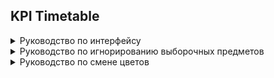## KPI Timetable

<details><summary>Руководство по интерфейсу</summary>
<p>

Как окно отобразится если открыть программу:<br>
<img alt="alt text" src="https://github.com/Archasmiel/timetable_kpi_pyqt5/blob/main/examples/example1.png?raw=true" width="450"/>

- Слева снизу область для введения группы.<br>
- Справа снизу кнопка для вызова поиска расписания.Также можно нажать Enter после ввода группы - результат идентично кнопке.<br>
- Левее кнопка для смены цветовой темы с тёмной на светлую и обратно на тёмную.<br>
- В самом низу область статуса где будет отображатся информация об успехе или провале поиска.

<br><br><br>

- Вводим группу, нажимаем поиск. В итоге заолнятся две панели.<br> 
   1. Верхняя - расписание первой недели.<br>
   2. Нижняя - расписание второй недели.<br>

Пример поиска и успешного результата:<br>
<img alt="alt text" src="https://github.com/Archasmiel/timetable_kpi_pyqt5/blob/main/examples/example2.png?raw=true" width="450"/>


Если группы не найдено или пустая строка в вводе - снизу появится характерная надпись.
</p></details>

<details><summary>Руководство по игнорированию выборочных предметов</summary><p>

Для данного действия необходимо:
   - открыть расписание в первый раз и скопировать !ТОЛЬКО НАЗВАНИЕ! нужного предмета<br><img alt="alt text" src="https://github.com/Archasmiel/timetable_kpi_pyqt5/blob/main/examples/example3.png?raw=true" width="450"/>
   - открыть в папке программы папку data<br><img alt="alt text" src="https://github.com/Archasmiel/timetable_kpi_pyqt5/blob/main/examples/example4.png?raw=true" width="450"/>
   - найти файл ignored.txt, открыть в блокноте и вставить новую строчку с названием предмета<br><img alt="alt text" src="https://github.com/Archasmiel/timetable_kpi_pyqt5/blob/main/examples/example5.png?raw=true" width="450"/>
   - сохранить файл
   - перезапустить программу<br><img alt="alt text" src="https://github.com/Archasmiel/timetable_kpi_pyqt5/blob/main/examples/example6.png?raw=true" width="450"/>

</p></details>

<details><summary>Руководство по смене цветов</summary><p>

- Для данного действия необходимо:
   - открыть в папке программы папку data<br><img alt="alt text" src="https://github.com/Archasmiel/timetable_kpi_pyqt5/blob/main/examples/example4.png?raw=true" width="450"/>
   - найти файл ignored.txt, открыть в блокноте
   - в первых двух строчках возможно менять [HEX-коды HTML](https://ru.wikipedia.org/wiki/HTML-цвета) цветов расписания
   - в третьей строчке возможно задать первоначальную тему (light - светлая, dark-тёмная)
   - убедится что в файле три строчки с данными и нет никаких пробелов и пропусков

</p></details>